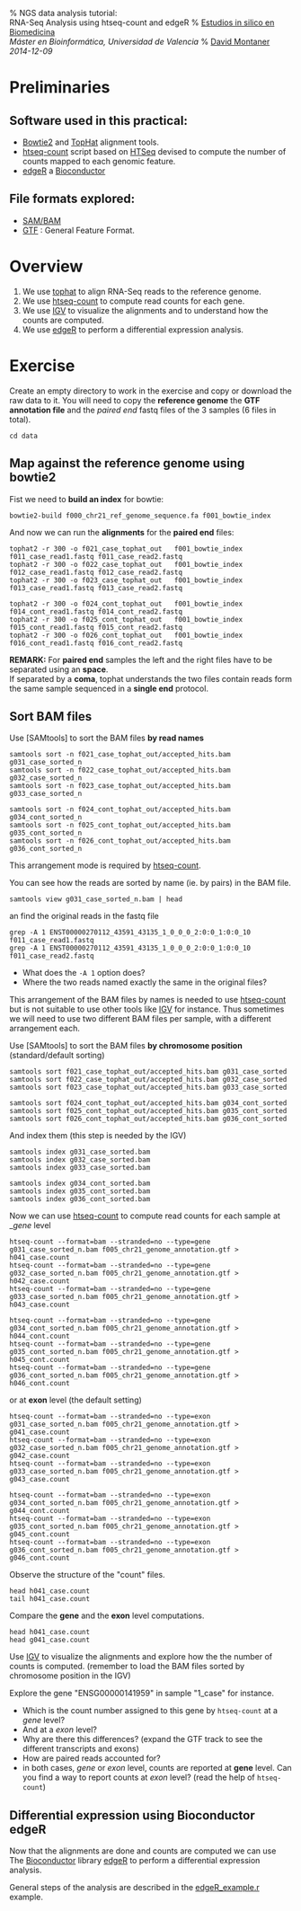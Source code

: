% NGS data analysis tutorial: <br> RNA-Seq Analysis using htseq-count and edgeR
% [Estudios in silico en Biomedicina](http://www.uv.es/bioinfor/) <br> _Máster en Bioinformática, Universidad de Valencia_
% [David Montaner](http://www.dmontaner.com) <br> _2014-12-09_


<!-- COMMON LINKS HERE -->

[bowtie2]:http://bowtie-bio.sourceforge.net/bowtie2/index.shtml "Bowtie2 home page"
[tophat]:http://ccb.jhu.edu/software/tophat/index.shtml "TopHat home page"

[HTSeq]:http://www-huber.embl.de/users/anders/HTSeq/doc/overview.html "HTSeq home page"
[htseq-count]:http://www-huber.embl.de/users/anders/HTSeq/doc/count.html#count "htseq-count manual"

[edgeR]:http://bioconductor.org/packages/release/bioc/html/edgeR.html "edgeR at Bioconductor"
[Bioconductor]:http://bioconductor.org/ "Bioconductor home page"

[gtf]:http://www.ensembl.org/info/website/upload/gff.html "General Feature Format"
[sam]:http://samtools.sourceforge.net/SAMv1.pdf "SAM/BAM formats"

[igv]:http://www.broadinstitute.org/igv/ "Integrative Genomics Viewer"

Preliminaries
================================================================================

Software used in this practical:
--------------------------------

- [Bowtie2] and [TopHat] alignment tools.
- [htseq-count] script based on [HTSeq] devised to compute the number of counts mapped to each genomic feature.
- [edgeR] a [Bioconductor]

File formats explored:
----------------------

- [SAM/BAM][sam]
- [GTF] : General Feature Format.


Overview
================================================================================

1. We use [tophat] to align RNA-Seq reads to the reference genome.
1. We use [htseq-count] to compute read counts for each gene.
1. We use [IGV] to visualize the alignments and to understand how the counts are computed.
1. We use [edgeR] to perform a differential expression analysis.


Exercise
================================================================================

Create an empty directory to work in the exercise and copy or download the raw data to it.
You will need to copy the __reference genome__ the __GTF annotation file__ and the _paired end_ fastq files of the 3 samples (6 files in total).

    cd data

<!-- data_test directory to run my examples
    cd ..
    rm -r data_test
    mkdir data_test
    cp data/* data_test/
	cd data_test
-->


Map against the reference genome using bowtie2
--------------------------------------------------------------------------------

Fist we need to __build an index__ for bowtie:

    bowtie2-build f000_chr21_ref_genome_sequence.fa f001_bowtie_index


And now we can run the __alignments__ for the __paired end__ files:

	tophat2 -r 300 -o f021_case_tophat_out   f001_bowtie_index   f011_case_read1.fastq f011_case_read2.fastq
	tophat2 -r 300 -o f022_case_tophat_out   f001_bowtie_index   f012_case_read1.fastq f012_case_read2.fastq
	tophat2 -r 300 -o f023_case_tophat_out   f001_bowtie_index   f013_case_read1.fastq f013_case_read2.fastq

	tophat2 -r 300 -o f024_cont_tophat_out   f001_bowtie_index   f014_cont_read1.fastq f014_cont_read2.fastq
	tophat2 -r 300 -o f025_cont_tophat_out   f001_bowtie_index   f015_cont_read1.fastq f015_cont_read2.fastq
	tophat2 -r 300 -o f026_cont_tophat_out   f001_bowtie_index   f016_cont_read1.fastq f016_cont_read2.fastq

__REMARK:__ For __paired end__ samples the left and the right files have to be separated using an __space__.  
If separated by a __coma__, tophat understands the two files contain reads form the same sample sequenced in a __single end__ protocol.



Sort BAM files
--------------------------------------------------------------------------------

Use [SAMtools] to sort the BAM files __by read names__ 

    samtools sort -n f021_case_tophat_out/accepted_hits.bam g031_case_sorted_n
    samtools sort -n f022_case_tophat_out/accepted_hits.bam g032_case_sorted_n
    samtools sort -n f023_case_tophat_out/accepted_hits.bam g033_case_sorted_n

    samtools sort -n f024_cont_tophat_out/accepted_hits.bam g034_cont_sorted_n
    samtools sort -n f025_cont_tophat_out/accepted_hits.bam g035_cont_sorted_n
    samtools sort -n f026_cont_tophat_out/accepted_hits.bam g036_cont_sorted_n

This arrangement mode is required by [htseq-count].

You can see how the reads are sorted by name (ie. by pairs) in the BAM file.

    samtools view g031_case_sorted_n.bam | head 

an find the original reads in the fastq file

    grep -A 1 ENST00000270112_43591_43135_1_0_0_0_2:0:0_1:0:0_10 f011_case_read1.fastq
    grep -A 1 ENST00000270112_43591_43135_1_0_0_0_2:0:0_1:0:0_10 f011_case_read2.fastq

- What does the `-A 1` option does?
- Where the two reads named exactly the same in the original files?


This arrangement of the BAM files by names is needed to use [htseq-count] but
is not suitable to use other tools like [IGV] for instance.
Thus sometimes we will need to use two different BAM files per sample, with a different arrangement each.

Use [SAMtools] to sort the BAM files __by chromosome position__ (standard/default sorting)

    samtools sort f021_case_tophat_out/accepted_hits.bam g031_case_sorted
    samtools sort f022_case_tophat_out/accepted_hits.bam g032_case_sorted
    samtools sort f023_case_tophat_out/accepted_hits.bam g033_case_sorted

    samtools sort f024_cont_tophat_out/accepted_hits.bam g034_cont_sorted
    samtools sort f025_cont_tophat_out/accepted_hits.bam g035_cont_sorted
    samtools sort f026_cont_tophat_out/accepted_hits.bam g036_cont_sorted

And index them (this step is needed by the IGV)

    samtools index g031_case_sorted.bam
    samtools index g032_case_sorted.bam
    samtools index g033_case_sorted.bam

    samtools index g034_cont_sorted.bam
    samtools index g035_cont_sorted.bam
    samtools index g036_cont_sorted.bam


Now we can use [htseq-count] to compute read counts for each sample at __gene_ level

    htseq-count --format=bam --stranded=no --type=gene g031_case_sorted_n.bam f005_chr21_genome_annotation.gtf > h041_case.count
	htseq-count --format=bam --stranded=no --type=gene g032_case_sorted_n.bam f005_chr21_genome_annotation.gtf > h042_case.count
    htseq-count --format=bam --stranded=no --type=gene g033_case_sorted_n.bam f005_chr21_genome_annotation.gtf > h043_case.count

    htseq-count --format=bam --stranded=no --type=gene g034_cont_sorted_n.bam f005_chr21_genome_annotation.gtf > h044_cont.count
    htseq-count --format=bam --stranded=no --type=gene g035_cont_sorted_n.bam f005_chr21_genome_annotation.gtf > h045_cont.count
    htseq-count --format=bam --stranded=no --type=gene g036_cont_sorted_n.bam f005_chr21_genome_annotation.gtf > h046_cont.count

or at __exon__ level (the default setting)

    htseq-count --format=bam --stranded=no --type=exon g031_case_sorted_n.bam f005_chr21_genome_annotation.gtf > g041_case.count
	htseq-count --format=bam --stranded=no --type=exon g032_case_sorted_n.bam f005_chr21_genome_annotation.gtf > g042_case.count
    htseq-count --format=bam --stranded=no --type=exon g033_case_sorted_n.bam f005_chr21_genome_annotation.gtf > g043_case.count

    htseq-count --format=bam --stranded=no --type=exon g034_cont_sorted_n.bam f005_chr21_genome_annotation.gtf > g044_cont.count
    htseq-count --format=bam --stranded=no --type=exon g035_cont_sorted_n.bam f005_chr21_genome_annotation.gtf > g045_cont.count
    htseq-count --format=bam --stranded=no --type=exon g036_cont_sorted_n.bam f005_chr21_genome_annotation.gtf > g046_cont.count


Observe the structure of the "count" files. 

    head h041_case.count 
    tail h041_case.count 

Compare the __gene__ and the __exon__ level computations.

    head h041_case.count
    head g041_case.count 

Use [IGV] to visualize the alignments and explore how the the number of counts is computed.
(remember to load the BAM files sorted by chromosome position in the IGV)

Explore the gene "ENSG00000141959" in sample "1_case" for instance.

- Which is the count number assigned to this gene by `htseq-count` at a _gene_ level?
- And at a _exon_ level?
- Why are there this differences? (expand the GTF track to see the different transcripts and exons)
- How are paired reads accounted for?
- in both cases, _gene_ or _exon_ level, counts are reported at __gene__ level.
  Can you find a way to report counts at _exon_ level? (read the help of `htseq-count`)
  <!-- htseq-count --format=bam --stranded=no --type=exon --idattr=exon_id g031_case_sorted_n.bam f005_chr21_genome_annotation.gtf | head -->


Differential expression using Bioconductor edgeR
--------------------------------------------------------------------------------

Now that the alignments are done and counts are computed we can use The [Bioconductor] library [edgeR] to perform a differential expression analysis.

General steps of the analysis are described in the [edgeR_example.r](edgeR_example.r) example.

